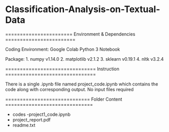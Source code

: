 # Classification-Analysis-on-Textual-Data

======================= Environment & Dependencies ========================

Coding Environment:
	Google Colab Python 3 Notebook

Package:
	1. numpy v1.14.0
	2. matplotlib v2.1.2
	3. sklearn v0.19.1
	4. nltk v3.2.4

=============================== Instruction ===============================

There is a single .ipynb file named project_code.ipynb which contains the code along with corresponding output. No input files required

============================= Folder Content ==============================
- codes
	-project1_code.ipynb
- project_report.pdf
- readme.txt
